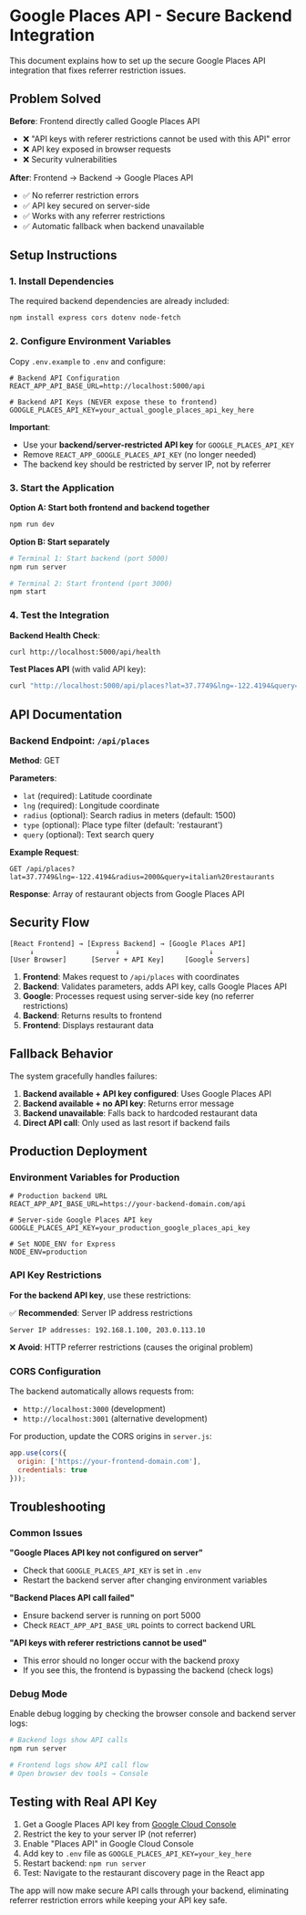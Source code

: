 # Google Places API - Secure Backend Integration

This document explains how to set up the secure Google Places API integration that fixes referrer restriction issues.

## Problem Solved

**Before**: Frontend directly called Google Places API
- ❌ "API keys with referer restrictions cannot be used with this API" error
- ❌ API key exposed in browser requests
- ❌ Security vulnerabilities

**After**: Frontend → Backend → Google Places API
- ✅ No referrer restriction errors
- ✅ API key secured on server-side
- ✅ Works with any referrer restrictions
- ✅ Automatic fallback when backend unavailable

## Setup Instructions

### 1. Install Dependencies

The required backend dependencies are already included:
```bash
npm install express cors dotenv node-fetch
```

### 2. Configure Environment Variables

Copy `.env.example` to `.env` and configure:

```env
# Backend API Configuration
REACT_APP_API_BASE_URL=http://localhost:5000/api

# Backend API Keys (NEVER expose these to frontend)
GOOGLE_PLACES_API_KEY=your_actual_google_places_api_key_here
```

**Important**: 
- Use your **backend/server-restricted API key** for `GOOGLE_PLACES_API_KEY`
- Remove `REACT_APP_GOOGLE_PLACES_API_KEY` (no longer needed)
- The backend key should be restricted by server IP, not by referrer

### 3. Start the Application

**Option A: Start both frontend and backend together**
```bash
npm run dev
```

**Option B: Start separately**
```bash
# Terminal 1: Start backend (port 5000)
npm run server

# Terminal 2: Start frontend (port 3000)  
npm start
```

### 4. Test the Integration

**Backend Health Check**:
```bash
curl http://localhost:5000/api/health
```

**Test Places API** (with valid API key):
```bash
curl "http://localhost:5000/api/places?lat=37.7749&lng=-122.4194&query=restaurants"
```

## API Documentation

### Backend Endpoint: `/api/places`

**Method**: GET

**Parameters**:
- `lat` (required): Latitude coordinate
- `lng` (required): Longitude coordinate
- `radius` (optional): Search radius in meters (default: 1500)
- `type` (optional): Place type filter (default: 'restaurant')
- `query` (optional): Text search query

**Example Request**:
```
GET /api/places?lat=37.7749&lng=-122.4194&radius=2000&query=italian%20restaurants
```

**Response**: Array of restaurant objects from Google Places API

## Security Flow

```
[React Frontend] → [Express Backend] → [Google Places API]
     ↓                    ↓                      ↓
[User Browser]      [Server + API Key]     [Google Servers]
```

1. **Frontend**: Makes request to `/api/places` with coordinates
2. **Backend**: Validates parameters, adds API key, calls Google Places API
3. **Google**: Processes request using server-side key (no referrer restrictions)
4. **Backend**: Returns results to frontend
5. **Frontend**: Displays restaurant data

## Fallback Behavior

The system gracefully handles failures:

1. **Backend available + API key configured**: Uses Google Places API
2. **Backend available + no API key**: Returns error message
3. **Backend unavailable**: Falls back to hardcoded restaurant data
4. **Direct API call**: Only used as last resort if backend fails

## Production Deployment

### Environment Variables for Production

```env
# Production backend URL
REACT_APP_API_BASE_URL=https://your-backend-domain.com/api

# Server-side Google Places API key
GOOGLE_PLACES_API_KEY=your_production_google_places_api_key

# Set NODE_ENV for Express
NODE_ENV=production
```

### API Key Restrictions

**For the backend API key**, use these restrictions:

✅ **Recommended**: Server IP address restrictions
```
Server IP addresses: 192.168.1.100, 203.0.113.10
```

❌ **Avoid**: HTTP referrer restrictions (causes the original problem)

### CORS Configuration

The backend automatically allows requests from:
- `http://localhost:3000` (development)
- `http://localhost:3001` (alternative development)

For production, update the CORS origins in `server.js`:

```javascript
app.use(cors({
  origin: ['https://your-frontend-domain.com'],
  credentials: true
}));
```

## Troubleshooting

### Common Issues

**"Google Places API key not configured on server"**
- Check that `GOOGLE_PLACES_API_KEY` is set in `.env`
- Restart the backend server after changing environment variables

**"Backend Places API call failed"**
- Ensure backend server is running on port 5000
- Check `REACT_APP_API_BASE_URL` points to correct backend URL

**"API keys with referer restrictions cannot be used"**
- This error should no longer occur with the backend proxy
- If you see this, the frontend is bypassing the backend (check logs)

### Debug Mode

Enable debug logging by checking the browser console and backend server logs:

```bash
# Backend logs show API calls
npm run server

# Frontend logs show API call flow
# Open browser dev tools → Console
```

## Testing with Real API Key

1. Get a Google Places API key from [Google Cloud Console](https://console.cloud.google.com/)
2. Restrict the key to your server IP (not referrer)
3. Enable "Places API" in Google Cloud Console
4. Add key to `.env` file as `GOOGLE_PLACES_API_KEY=your_key_here`
5. Restart backend: `npm run server`
6. Test: Navigate to the restaurant discovery page in the React app

The app will now make secure API calls through your backend, eliminating referrer restriction errors while keeping your API key safe.